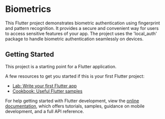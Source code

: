 # Biometrics

This Flutter project demonstrates biometric authentication using fingerprint and pattern recognition. It provides a secure and convenient way for users to access sensitive features of your app. The project uses the 'local_auth' package to handle biometric authentication seamlessly on devices.

## Getting Started

This project is a starting point for a Flutter application.

A few resources to get you started if this is your first Flutter project:

- [Lab: Write your first Flutter app](https://docs.flutter.dev/get-started/codelab)
- [Cookbook: Useful Flutter samples](https://docs.flutter.dev/cookbook)

For help getting started with Flutter development, view the
[online documentation](https://docs.flutter.dev/), which offers tutorials,
samples, guidance on mobile development, and a full API reference.
